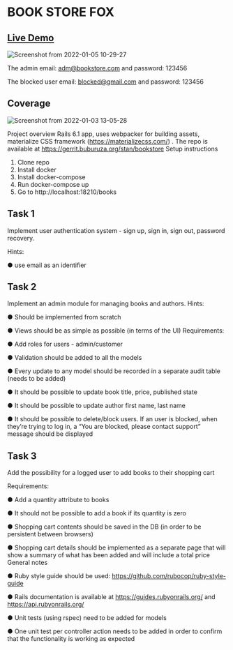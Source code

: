 # BOOK STORE FOX

## [Live Demo](bookstorefox.herokuapp.com/)

![Screenshot from 2022-01-05 10-29-27](https://user-images.githubusercontent.com/52010485/148225415-5071f763-a171-4de0-bd05-ce7b529112fb.png)


The admin email: adm@bookstore.com and password: 123456

The blocked user email: blocked@gmail.com and password: 123456

## Coverage
![Screenshot from 2022-01-03 13-05-28](https://user-images.githubusercontent.com/52010485/147952770-6dc9b293-8b60-4ad2-8c8c-db53affa5dac.png)


Project overview
Rails 6.1 app, uses webpacker for building assets, materialize CSS framework
(https://materializecss.com/) . The repo is available at https://gerrit.buburuza.org/stan/bookstore
Setup instructions
1. Clone repo
2. Install docker
3. Install docker-compose
4. Run docker-compose up
5. Go to http://localhost:18210/books

## Task 1

Implement user authentication system - sign up, sign in, sign out, password recovery.

Hints:

● use email as an identifier

## Task 2

Implement an admin module for managing books and authors.
Hints:

● Should be implemented from scratch

● Views should be as simple as possible (in terms of the UI)
Requirements:

● Add roles for users - admin/customer

● Validation should be added to all the models

● Every update to any model should be recorded in a separate audit table (needs to be
added)

● It should be possible to update book title, price, published state

● It should be possible to update author first name, last name

● It should be possible to delete/block users. If an user is blocked, when they’re trying to
log in, a “You are blocked, please contact support” message should be displayed

## Task 3

Add the possibility for a logged user to add books to their shopping cart

Requirements:

● Add a quantity attribute to books

● It should not be possible to add a book if its quantity is zero

● Shopping cart contents should be saved in the DB (in order to be persistent between
browsers)

● Shopping cart details should be implemented as a separate page that will show a
summary of what has been added and will include a total price
General notes

● Ruby style guide should be used: https://github.com/rubocop/ruby-style-guide

● Rails documentation is available at https://guides.rubyonrails.org/ and
https://api.rubyonrails.org/

● Unit tests (using rspec) need to be added for models

● One unit test per controller action needs to be added in order to confirm that the
functionality is working as expected
